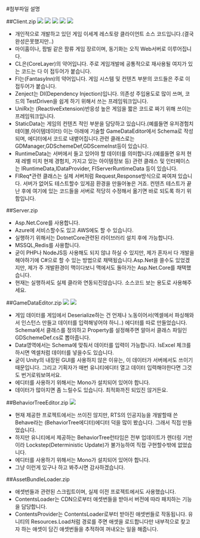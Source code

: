 #첨부파일 설명

##Client.zip
![](readmeImg/game0.png)
![](readmeImg/game1.png)
![](readmeImg/game2.png)
![](readmeImg/game3.png)
![](readmeImg/game4.png)

* 개인적으로 개발하고 있던 게임 이세계 레스토랑 클라이언트 소스 코드입니다.(결국 완성은못했지만..)
* 마이홈이나, 팜빌 같은 팜류 게임 장르이며, 동기화는 오직 Web서버로 이루어집니다.
* CL은(CoreLayer)의 약어입니다. 주로 게임개발에 공통적으로 재사용될 여지가 있는 코드는 다 이 접두어가 붙습니다.
* FI는(FantasyInn)의 약어입니다. 게임 시스템 및 컨텐츠 부분의 코드들은 주로 이 접두어가 붙습니다.
* Zenject는 DI(Dependency Injection)입니다. 의존성 주입용도로 많이 쓰며, 코드의 TestDriven을 쉽게 하기 위해서 쓰는 프레임워크입니다.
* UniRx는 (ReactiveExtension)반응성 높은 게임을 짧은 코드로 짜기 위해 쓰이는 프레임워크입니다.
* StaticData는 게임의 컨텐츠 적인 부분을 담당하고 있습니다.(예를들면 유저경험치테이블,아이템데이터) 이는 아래에 기술할 GameDataEditor에서 Schema로 작성되며, 에디터에서 코드로 내뱉어집니다.관련 클래스로는 GDManager,GDSchemeDef,GDScemeInst등이 있습니다.
* RuntimeData는 서버에서 들고 있어야 할 데이터를 의미합니다.(예를들면 유저 현재 레벨 미치 현제 경험치, 가지고 있는 아이템정보 등) 관련 클래스 및 인터페이스는 IRuntimeData,IDataProvider, FIServerRuntimeData 등이 있습니다.
* FIReq*관련 클래스는 실제 서버처럼 Request,Response방식으로 짜여져 있습니다. 서버가 없어도 테스트할수 있게끔 환경을 만들어놓은 거죠. 컨텐츠 테스트가 끝난 후에 여기에 있는 코드들을 서버로 적당히 수정해서 옮기면 바로 되도록 하기 위함입니다.

##Server.zip
* Asp.Net.Core를 사용합니다.
* Azure에 서비스할수도 있고 AWS에도 할 수 있습니다.
* 실행하기 위해서는 DotnetCore관련된 라이브러리 설치 후에 가능합니다. 
* MSSQL,Redis를 사용합니다.
* 굳이 PHP나 NodeJS등 사용해도 되지 않냐 하실 수 있지만, 제가 혼자서 다 개발을 해야하기에 C#으로 할 수 있는 방법으로 채택됬습니다.Asp.Net을 쓸수도 있었겠지만, 제가 주 개발환경이 맥이다보니 맥에서도 돌아가는 Asp.Net.Core를 채택했습니다.
* 현재는 실행하셔도 실제 클라와 연동되진않습니다. 소스코드 보는 용도로 사용해주세요.

##GameDataEditor.zip
![](readmeImg/ge0.png)
![](readmeImg/ge1.png)

* 게임 데이터를 게임에서 Deserialize하는 건 언제나 노동이어서(엑셀에서 파싱해와서 인스턴스 만들고 데이터를 입력해넣어야 하니..) 에디터를 따로 만들었습니다. Schema에서 클래스를 정의하고 Property를 설정해주면 알아서 클래스 파일인 GDSchemeDef.cs로 뽑아줍니다.
* Data영역에서는 Schema에 맞춰서 데이터를 입력이 가능합니다. IsExcel 체크를 하시면 엑셀처럼 데이터를 넣을수도 있습니다.
* 굳이 Unity의 내장된 GUI를 사용하지 않은 이유는, 이 데이터가 서버에서도 쓰이기 때문입니다. 그리고 기획자가 매번 유니티에디터 열고 데이터 입력해야한다면 그것도 번거로워보여서요.
* 에디터를 사용하기 위해서는 Mono가 설치되어 있어야 합니다.
* 데이터가 많아지면 좀 느릴수도 있습니다. 최적화까진 되있진 않거든요.

##BehaviorTreeEditor.zip
![](readmeImg/bt0.png)

* 현재 제공한 프로젝트에서는 쓰이진 않지만, RTS의 인공지능을 개발할때 쓴 Behave라는 (BehaviorTree에디터)에디터 덕을 많이 봤습니다. 그래서 직접 만들었습니다.
* 하지만 유니티에서 제공하는 BehaviorTree런타임은 전부 업데이트가 렌더링 기반이라 Lockstep(Deterministic Update)가 불가능하여 직접 구현할수밖에 없었습니다.
* 에디터를 사용하기 위해서는 Mono가 설치되어 있어야 합니다.
* 그냥 이런게 있구나 하고 봐주시면 감사하겠습니다.

##AssetBundleLoader.zip
* 애셋번들과 관련된 스크립트이며, 실제 이전 프로젝트에서도 사용했습니다.
* ContentsLoader는 CDN으로부터 애셋번들을 받아서 버전에 따라 패치하는 기능을 담당합니다.
* ContentsProvider는 ContentsLoader로부터 받아진 애셋번들로 작동됩니다. 유니티의 Resources.Load처럼 경로를 주면 애셋을 로드합니다만 내부적으로 찾고자 하는 애셋이 담긴 애셋번들을 추적하여 꺼내오는 일을 해줍니다.